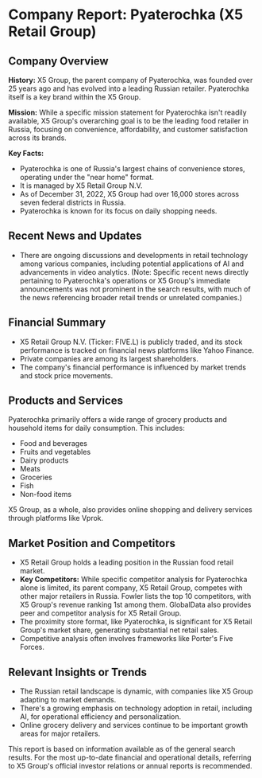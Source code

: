 # Company Report: Pyaterochka (X5 Retail Group)

## Company Overview

**History:** X5 Group, the parent company of Pyaterochka, was founded over 25 years ago and has evolved into a leading Russian retailer. Pyaterochka itself is a key brand within the X5 Group.

**Mission:** While a specific mission statement for Pyaterochka isn't readily available, X5 Group's overarching goal is to be the leading food retailer in Russia, focusing on convenience, affordability, and customer satisfaction across its brands.

**Key Facts:**
*   Pyaterochka is one of Russia's largest chains of convenience stores, operating under the "near home" format.
*   It is managed by X5 Retail Group N.V.
*   As of December 31, 2022, X5 Group had over 16,000 stores across seven federal districts in Russia.
*   Pyaterochka is known for its focus on daily shopping needs.

## Recent News and Updates

*   There are ongoing discussions and developments in retail technology among various companies, including potential applications of AI and advancements in video analytics. (Note: Specific recent news directly pertaining to Pyaterochka's operations or X5 Group's immediate announcements was not prominent in the search results, with much of the news referencing broader retail trends or unrelated companies.)

## Financial Summary

*   X5 Retail Group N.V. (Ticker: FIVE.L) is publicly traded, and its stock performance is tracked on financial news platforms like Yahoo Finance.
*   Private companies are among its largest shareholders.
*   The company's financial performance is influenced by market trends and stock price movements.

## Products and Services

Pyaterochka primarily offers a wide range of grocery products and household items for daily consumption. This includes:
*   Food and beverages
*   Fruits and vegetables
*   Dairy products
*   Meats
*   Groceries
*   Fish
*   Non-food items

X5 Group, as a whole, also provides online shopping and delivery services through platforms like Vprok.

## Market Position and Competitors

*   X5 Retail Group holds a leading position in the Russian food retail market.
*   **Key Competitors:** While specific competitor analysis for Pyaterochka alone is limited, its parent company, X5 Retail Group, competes with other major retailers in Russia. Fowler lists the top 10 competitors, with X5 Group's revenue ranking 1st among them. GlobalData also provides peer and competitor analysis for X5 Retail Group.
*   The proximity store format, like Pyaterochka, is significant for X5 Retail Group's market share, generating substantial net retail sales.
*   Competitive analysis often involves frameworks like Porter's Five Forces.

## Relevant Insights or Trends

*   The Russian retail landscape is dynamic, with companies like X5 Group adapting to market demands.
*   There's a growing emphasis on technology adoption in retail, including AI, for operational efficiency and personalization.
*   Online grocery delivery and services continue to be important growth areas for major retailers.

This report is based on information available as of the general search results. For the most up-to-date financial and operational details, referring to X5 Group's official investor relations or annual reports is recommended.